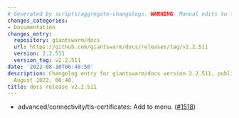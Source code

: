```yaml
---
# Generated by scripts/aggregate-changelogs. WARNING: Manual edits to this files will be overwritten.
changes_categories:
- Documentation
changes_entry:
  repository: giantswarm/docs
  url: https://github.com/giantswarm/docs/releases/tag/v2.2.511
  version: 2.2.511
  version_tag: v2.2.511
date: '2022-08-10T06:48:50'
description: Changelog entry for giantswarm/docs version 2.2.511, published on 10
  August 2022, 06:48.
title: docs release v2.2.511
---
```


- advanced/connectivity/tls-certificates: Add to menu. ([#1518](https://github.com/giantswarm/docs/pull/1518))
